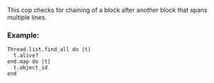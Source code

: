 This cop checks for chaining of a block after another block that spans
multiple lines.

### Example:

    Thread.list.find_all do |t|
      t.alive?
    end.map do |t|
      t.object_id
    end